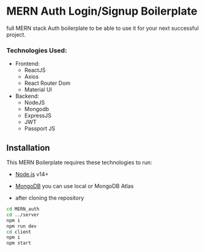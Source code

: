 # MERN Auth Login/Signup Boilerplate

full MERN stack Auth boilerplate to be able to use it for your next successful project.

### Technologies Used:
- Frontend: 
  - ReactJS
  - Axios
  - React Router Dom
  - Material UI
- Backend: 
  - NodeJS
  - Mongodb
  - ExpressJS
  - JWT
  - Passport JS

## Installation

This MERN Boilerplate requires these technologies to run:

- [Node.js](https://nodejs.org/) v14+
- [MongoDB](https://mongodb.com/) you can use local or MongoDB Atlas

- after cloning the repository

```sh
cd MERN_auth
cd ../server 
npm i
npm run dev
cd client 
npm i
npm start
```